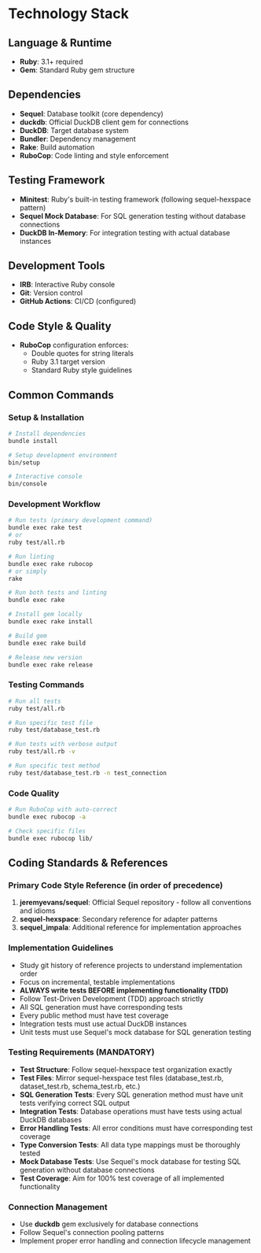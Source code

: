 # Technology Stack

## Language & Runtime
- **Ruby**: 3.1+ required
- **Gem**: Standard Ruby gem structure

## Dependencies
- **Sequel**: Database toolkit (core dependency)
- **duckdb**: Official DuckDB client gem for connections
- **DuckDB**: Target database system
- **Bundler**: Dependency management
- **Rake**: Build automation
- **RuboCop**: Code linting and style enforcement

## Testing Framework
- **Minitest**: Ruby's built-in testing framework (following sequel-hexspace pattern)
- **Sequel Mock Database**: For SQL generation testing without database connections
- **DuckDB In-Memory**: For integration testing with actual database instances

## Development Tools
- **IRB**: Interactive Ruby console
- **Git**: Version control
- **GitHub Actions**: CI/CD (configured)

## Code Style & Quality
- **RuboCop** configuration enforces:
  - Double quotes for string literals
  - Ruby 3.1 target version
  - Standard Ruby style guidelines

## Common Commands

### Setup & Installation
```bash
# Install dependencies
bundle install

# Setup development environment
bin/setup

# Interactive console
bin/console
```

### Development Workflow
```bash
# Run tests (primary development command)
bundle exec rake test
# or
ruby test/all.rb

# Run linting
bundle exec rake rubocop
# or simply
rake

# Run both tests and linting
bundle exec rake

# Install gem locally
bundle exec rake install

# Build gem
bundle exec rake build

# Release new version
bundle exec rake release
```

### Testing Commands
```bash
# Run all tests
ruby test/all.rb

# Run specific test file
ruby test/database_test.rb

# Run tests with verbose output
ruby test/all.rb -v

# Run specific test method
ruby test/database_test.rb -n test_connection
```

### Code Quality
```bash
# Run RuboCop with auto-correct
bundle exec rubocop -a

# Check specific files
bundle exec rubocop lib/
```

## Coding Standards & References

### Primary Code Style Reference (in order of precedence)
1. **jeremyevans/sequel**: Official Sequel repository - follow all conventions and idioms
2. **sequel-hexspace**: Secondary reference for adapter patterns
3. **sequel_impala**: Additional reference for implementation approaches

### Implementation Guidelines
- Study git history of reference projects to understand implementation order
- Focus on incremental, testable implementations
- **ALWAYS write tests BEFORE implementing functionality (TDD)**
- Follow Test-Driven Development (TDD) approach strictly
- All SQL generation must have corresponding tests
- Every public method must have test coverage
- Integration tests must use actual DuckDB instances
- Unit tests must use Sequel's mock database for SQL generation testing

### Testing Requirements (MANDATORY)
- **Test Structure**: Follow sequel-hexspace test organization exactly
- **Test Files**: Mirror sequel-hexspace test files (database_test.rb, dataset_test.rb, schema_test.rb, etc.)
- **SQL Generation Tests**: Every SQL generation method must have unit tests verifying correct SQL output
- **Integration Tests**: Database operations must have tests using actual DuckDB databases
- **Error Handling Tests**: All error conditions must have corresponding test coverage
- **Type Conversion Tests**: All data type mappings must be thoroughly tested
- **Mock Database Tests**: Use Sequel's mock database for testing SQL generation without database connections
- **Test Coverage**: Aim for 100% test coverage of all implemented functionality

### Connection Management
- Use **duckdb** gem exclusively for database connections
- Follow Sequel's connection pooling patterns
- Implement proper error handling and connection lifecycle management